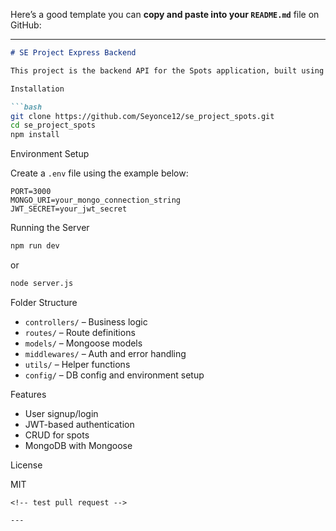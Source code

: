 Here’s a good template you can **copy and paste into your `README.md`** file on GitHub:

---

````markdown
# SE Project Express Backend

This project is the backend API for the Spots application, built using Node.js, Express.js, and MongoDB. It supports user authentication, spot management, and RESTful endpoints.

Installation

```bash
git clone https://github.com/Seyonce12/se_project_spots.git
cd se_project_spots
npm install
````

 Environment Setup

Create a `.env` file using the example below:

```env
PORT=3000
MONGO_URI=your_mongo_connection_string
JWT_SECRET=your_jwt_secret
```

Running the Server

```bash
npm run dev
```

or

```bash
node server.js
```

Folder Structure

* `controllers/` – Business logic
* `routes/` – Route definitions
* `models/` – Mongoose models
* `middlewares/` – Auth and error handling
* `utils/` – Helper functions
* `config/` – DB config and environment setup

Features

* User signup/login
* JWT-based authentication
* CRUD for spots
* MongoDB with Mongoose

 License

MIT

```
<!-- test pull request -->

---


```


